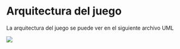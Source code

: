 # Arquitectura del juego
La arquitectura del juego se puede ver en el siguiente archivo UML

<image src="../UML.vpd.png">
